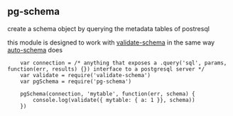 pg-schema
---------

create a schema object by querying the metadata tables of postresql

this module is designed to work with [validate-schema](https://github.com/segmentio/validate-schema) in the same way [auto-schema](https://github.com/segmentio/auto-schema) does

```	
	var connection = /* anything that exposes a .query('sql', params, function(err, results) {}) interface to a postgresql server */
	var validate = require('validate-schema')
	var pgSchema = require('pg-schema')

	pgSchema(connection, 'mytable', function(err, schema) {		
		console.log(validate({ mytable: { a: 1 }}, schema))
	})
```
